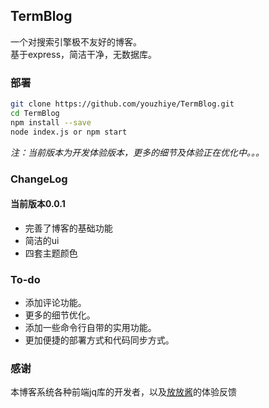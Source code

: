 ## TermBlog

一个对搜索引擎极不友好的博客。  
基于express，简洁干净，无数据库。  

### 部署

```bash
git clone https://github.com/youzhiye/TermBlog.git
cd TermBlog
npm install --save 
node index.js or npm start
```  

*注：当前版本为开发体验版本，更多的细节及体验正在优化中。。。*  
### ChangeLog

#### 当前版本0.0.1  

* 完善了博客的基础功能    
* 简洁的ui  
* 四套主题颜色

### To-do

* 添加评论功能。  
* 更多的细节优化。 
* 添加一些命令行自带的实用功能。  
* 更加便捷的部署方式和代码同步方式。 

### 感谢
本博客系统各种前端jq库的开发者，以及[放放酱](https://godeep.pro)的体验反馈
